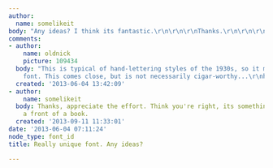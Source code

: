 ```yaml
---
author:
  name: somelikeit
body: "Any ideas? I think its fantastic.\r\n\r\n\r\nThanks.\r\n\r\n\r\n[img:sites/default/files/old-images/logo_3908.png]"
comments:
- author:
    name: oldnick
    picture: 109434
  body: "This is typical of hand-lettering styles of the 1930s, so it may not be a
    font. This comes close, but is not necessarily cigar-worthy...\r\nhttp://www.myfonts.com/fonts/nicksfonts/new-deal-deco-nf/"
  created: '2013-06-04 13:42:09'
- author:
    name: somelikeit
  body: Thanks, appreciate the effort. Think you're right, its something pulled of
    a front of a book.
  created: '2013-09-11 11:33:01'
date: '2013-06-04 07:11:24'
node_type: font_id
title: Really unique font. Any ideas?

---
```

